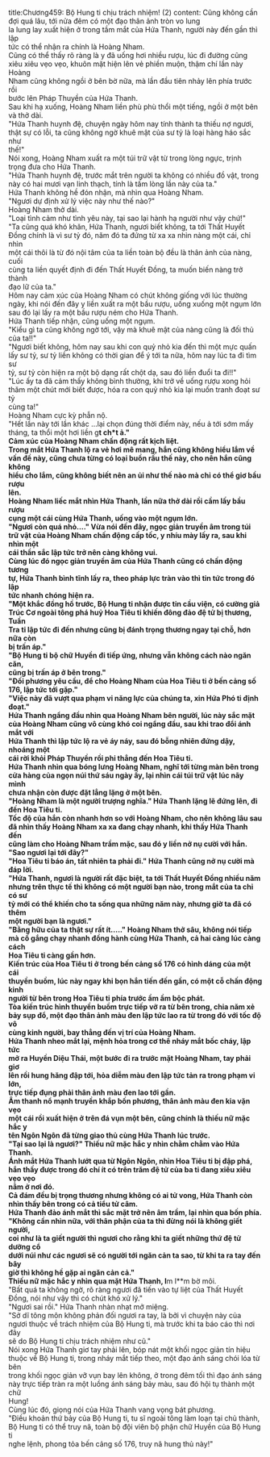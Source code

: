 title:Chương459: Bộ Hung ti chịu trách nhiệm! (2)
content:
Cũng không cần đợi quá lâu, tới nửa đêm có một đạo thân ảnh tròn vo lung<br>la lung lay xuất hiện ở trong tầm mắt của Hứa Thanh, người này đến gần thì lập<br>tức có thể nhận ra chính là Hoàng Nham.<br>Cũng có thể thấy rõ ràng là y đã uống hơi nhiều rượu, lúc đi đường cũng<br>xiêu xiêu vẹo vẹo, khuôn mặt hiện lên vẻ phiền muộn, thậm chí lần này Hoàng<br>Nham cũng không ngồi ở bên bờ nữa, mà lần đầu tiên nhảy lên phía trước rồi<br>bước lên Pháp Thuyền của Hứa Thanh.<br>Sau khi hạ xuống, Hoàng Nham liền phù phù thổi một tiếng, ngồi ở một bên<br>và thở dài.<br>"Hứa Thanh huynh đệ, chuyện ngày hôm nay tính thành ta thiếu nợ ngươi,<br>thật sự có lỗi, ta cũng không ngờ khuê mật của sư tỷ là loại hàng háo sắc như<br>thế!"<br>Nói xong, Hoàng Nham xuất ra một túi trữ vật từ trong lòng ngực, trịnh<br>trọng đưa cho Hứa Thanh.<br>"Hứa Thanh huynh đệ, trước mắt trên người ta không có nhiều đồ vật, trong<br>này có hai mươi vạn linh thạch, tính là tấm lòng lần này của ta."<br>Hứa Thanh không hề đón nhận, mà nhìn qua Hoàng Nham.<br>"Ngươi dự định xử lý việc này như thế nào?"<br>Hoàng Nham thở dài.<br>"Loại tình cảm như tình yêu này, tại sao lại hành hạ người như vậy chứ!"<br>"Ta cũng quá khó khăn, Hứa Thanh, ngươi biết không, ta tới Thất Huyết<br>Đồng chính là vì sư tỷ đó, năm đó ta đứng từ xa xa nhìn nàng một cái, chỉ nhìn<br>một cái thôi là từ đó nội tâm của ta liền toàn bộ đều là thân ảnh của nàng, cuối<br>cùng ta liền quyết định đi đến Thất Huyết Đồng, ta muốn biến nàng trở thành<br>đạo lữ của ta."<br>Hôm nay cảm xúc của Hoàng Nham có chút không giống với lúc thường<br>ngày, khi nói đến đây y liền xuất ra một bầu rượu, uống xuống một ngụm lớn<br>sau đó lại lấy ra một bầu rượu ném cho Hứa Thanh.<br>Hứa Thanh tiếp nhận, cũng uống một ngụm.<br>"Kiểu gì ta cũng không ngờ tới, vậy mà khuê mật của nàng cũng là đối thủ<br>của ta!!"<br>"Ngươi biết không, hôm nay sau khi con quỷ nhỏ kia đến thì một mực quấn<br>lấy sư tỷ, sư tỷ liền không có thời gian để ý tới ta nữa, hôm nay lúc ta đi tìm sư<br>tỷ, sư tỷ còn hiện ra một bộ dạng rất chột dạ, sau đó liền đuổi ta đi!!"<br>"Lúc ấy ta đã cảm thấy không bình thường, khi trở về uống rượu xong hỏi<br>thăm một chút mới biết được, hóa ra con quỷ nhỏ kia lại muốn tranh đoạt sư tỷ<br>cùng ta!"<br>Hoàng Nham cực kỳ phẫn nộ.<br>"Hết lần này tới lần khác …lại chọn đúng thời điểm này, nếu ả tới sớm mấy<br>tháng, ta thổi một hơi liền g**t ch*t ả."<br>Cảm xúc của Hoàng Nham chấn động rất kịch liệt.<br>Trong mắt Hứa Thanh lộ ra vẻ hơi mê mang, hắn cũng không hiểu lắm về<br>vấn đề này, cũng chưa từng có loại buồn rầu thế này, cho nên hắn cũng không<br>hiểu cho lắm, cũng không biết nên an ủi như thế nào mà chỉ có thể giơ bầu rượu<br>lên.<br>Hoàng Nham liếc mắt nhìn Hứa Thanh, lần nữa thở dài rồi cầm lấy bầu rượu<br>cụng một cái cùng Hứa Thanh, uống vào một ngụm lớn.<br>"Ngươi còn quá nhỏ...." Vừa nói đến đây, ngọc giản truyền âm trong túi<br>trữ vật của Hoàng Nham chấn động cấp tốc, y nhíu mày lấy ra, sau khi nhìn một<br>cái thần sắc lập tức trở nên càng không vui.<br>Cùng lúc đó ngọc giản truyền âm của Hứa Thanh cũng có chấn động tương<br>tự, Hứa Thanh bình tĩnh lấy ra, theo pháp lực tràn vào thì tin tức trong đó lập<br>tức nhanh chóng hiện ra.<br>"Một khắc đồng hồ trước, Bộ Hung ti nhận được tin cầu viện, có cường giả<br>Trúc Cơ ngoài tông phá huỷ Hoa Tiêu ti khiến đông đảo đệ tử bị thương, Tuần<br>Tra ti lập tức đi đến nhưng cũng bị đánh trọng thương ngay tại chỗ, hơn nữa còn<br>bị trấn áp."<br>"Bộ Hung ti bộ chữ Huyền đi tiếp ứng, nhưng vẫn không cách nào ngăn căn,<br>cũng bị trấn áp ở bên trong."<br>"Đối phương yêu cầu, để cho Hoàng Nham của Hoa Tiêu ti ở bến cảng số<br>176, lập tức tới gặp."<br>"Việc này đã vượt qua phạm vi năng lực của chúng ta, xin Hứa Phó ti định<br>đoạt."<br>Hứa Thanh ngẩng đầu nhìn qua Hoàng Nham bên người, lúc này sắc mặt<br>của Hoàng Nham cũng vô cùng khó coi ngẩng đầu, sau khi trao đổi ánh mắt với<br>Hứa Thanh thì lập tức lộ ra vẻ áy náy, sau đó bỗng nhiên đứng dậy, nhoáng một<br>cái rời khỏi Pháp Thuyền rồi phi thẳng đến Hoa Tiêu ti.<br>Hứa Thanh nhìn qua bóng lưng Hoàng Nham, nghĩ tới từng màn bên trong<br>cửa hàng của ngọn núi thứ sáu ngày ấy, lại nhìn cái túi trữ vật lúc nãy mình<br>chưa nhận còn được đặt lẳng lặng ở một bên.<br>"Hoàng Nham là một người trượng nghĩa." Hứa Thanh lặng lẽ đứng lên, đi<br>đến Hoa Tiêu ti.<br>Tốc độ của hắn còn nhanh hơn so với Hoàng Nham, cho nên không lâu sau<br>đã nhìn thấy Hoàng Nham xa xa đang chạy nhanh, khi thấy Hứa Thanh đến<br>cũng làm cho Hoàng Nham trầm mặc, sau đó y liền nở nụ cười với hắn.<br>"Sao ngươi lại tới đây?"<br>"Hoa Tiêu ti báo án, tất nhiên ta phải đi." Hứa Thanh cũng nở nụ cười mà<br>đáp lời.<br>"Hứa Thanh, ngươi là người rất đặc biệt, ta tới Thất Huyết Đồng nhiều năm<br>nhưng trên thực tế thì không có một người bạn nào, trong mắt của ta chỉ có sư<br>tỷ mới có thể khiến cho ta sống qua những năm này, nhưng giờ ta đã có thêm<br>một người bạn là ngươi."<br>"Bằng hữu của ta thật sự rất ít....." Hoàng Nham thở sâu, không nói tiếp<br>mà cố gắng chạy nhanh đồng hành cùng Hứa Thanh, cả hai càng lúc càng cách<br>Hoa Tiêu ti càng gần hơn.<br>Kiến trúc của Hoa Tiêu ti ở trong bến cảng số 176 có hình dáng của một cái<br>thuyền buồm, lúc này ngay khi bọn hắn tiến đến gần, có một cỗ chấn động kinh<br>người từ bên trong Hoa Tiêu ti phía trước ầm ầm bộc phát.<br>Tòa kiến trúc hình thuyền buồm trực tiếp vỡ ra từ bên trong, chia năm xẻ<br>bảy sụp đổ, một đạo thân ảnh màu đen lập tức lao ra từ trong đó với tốc độ vô<br>cùng kinh người, bay thẳng đến vị trí của Hoàng Nham.<br>Hứa Thanh nheo mắt lại, mệnh hỏa trong cơ thể nháy mắt bốc cháy, lập tức<br>mở ra Huyền Diệu Thái, một bước đi ra trước mặt Hoàng Nham, tay phải giơ<br>lên rồi hung hăng đập tới, hỏa diễm màu đen lập tức tản ra trong phạm vi lớn,<br>trực tiếp đụng phải thân ảnh màu đen lao tới gần.<br>Âm thanh nổ mạnh truyền khắp bốn phương, thân ảnh màu đen kia vặn vẹo<br>một cái rồi xuất hiện ở trên đá vụn một bên, cũng chính là thiếu nữ mặc hắc y<br>tên Ngôn Ngôn đã từng giao thủ cùng Hứa Thanh lúc trước.<br>"Tại sao lại là ngươi?" Thiếu nữ mặc hắc y nhìn chằm chằm vào Hứa<br>Thanh.<br>Ánh mắt Hứa Thanh lướt qua từ Ngôn Ngôn, nhìn Hoa Tiêu ti bị đập phá,<br>hắn thấy được trong đó chí ít có trên trăm đệ tử của ba ti đang xiêu xiêu vẹo vẹo<br>nằm ở nơi đó.<br>Cả đám đều bị trọng thương nhưng không có ai tử vong, Hứa Thanh còn<br>nhìn thấy bên trong có cả tiểu tử câm.<br>Hứa Thanh đảo ánh mắt thì sắc mặt trở nên âm trầm, lại nhìn qua bốn phía.<br>"Không cần nhìn nữa, với thân phận của ta thì đừng nói là không giết người,<br>coi như là ta giết người thì ngươi cho rằng khi ta giết những thứ đệ tử dưỡng cổ<br>dưới núi như các ngươi sẽ có người tới ngăn cản ta sao, từ khi ta ra tay đến bây<br>giờ thì không hề gặp ai ngăn cản cả."<br>Thiếu nữ mặc hắc y nhìn qua mặt Hứa Thanh, l**m l**m bờ môi.<br>"Bất quá ta không ngờ, rõ ràng ngươi đã tiến vào tự liệt của Thất Huyết<br>Đồng, nói như vậy thì có chút khó xử lý."<br>"Ngươi sai rồi." Hứa Thanh nhàn nhạt mở miệng.<br>"Sở dĩ tông môn không phản đối ngươi ra tay, là bởi vì chuyện này của<br>ngươi thuộc về trách nhiệm của Bộ Hung ti, mà trước khi ta báo cáo thì nơi đây<br>sẽ do Bộ Hung ti chịu trách nhiệm như cũ."<br>Nói xong Hứa Thanh giơ tay phải lên, bóp nát một khối ngọc giản tín hiệu<br>thuộc về Bộ Hung ti, trong nháy mắt tiếp theo, một đạo ánh sáng chói lóa từ bên<br>trong khối ngọc giản vỡ vụn bay lên không, ở trong đêm tối thì đạo ánh sáng<br>này trực tiếp tràn ra một luồng ánh sáng bảy màu, sau đó hội tụ thành một chữ<br>Hung!<br>Cùng lúc đó, giọng nói của Hứa Thanh vang vọng bát phương.<br>"Điều khoản thứ bảy của Bộ Hung ti, tu sĩ ngoài tông làm loạn tại chủ thành,<br>Bộ Hung ti có thể truy nã, toàn bộ đội viên bộ phận chữ Huyền của Bộ Hung ti<br>nghe lệnh, phong tỏa bến cảng số 176, truy nã hung thủ này!"